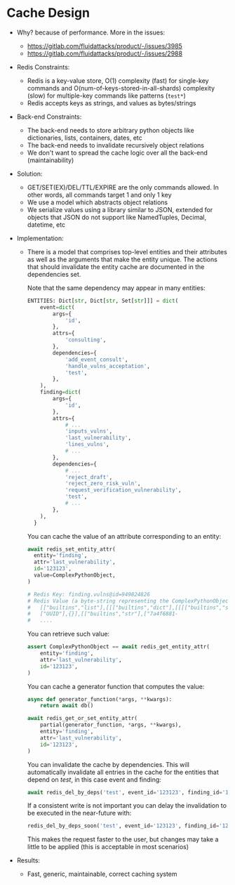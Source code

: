 # Cache Design

- Why? because of performance. More in the issues:
  - https://gitlab.com/fluidattacks/product/-/issues/3985
  - https://gitlab.com/fluidattacks/product/-/issues/2988
- Redis Constraints:
  - Redis is a key-value store, O(1) complexity (fast) for single-key commands
    and O(num-of-keys-stored-in-all-shards) complexity (slow) for
    multiple-key commands like patterns (`test*`)
  - Redis accepts keys as strings, and values as bytes/strings
- Back-end Constraints:
  - The back-end needs to store arbitrary python objects like dictionaries,
    lists, containers, dates, etc
  - The back-end needs to invalidate recursively object relations
  - We don't want to spread the cache logic over all the back-end (maintainability)
- Solution:
  - GET/SET(EX)/DEL/TTL/EXPIRE are the only commands allowed.
    In other words, all commands target 1 and only 1 key
  - We use a model which abstracts object relations
  - We serialize values using a library similar to JSON, extended for objects
    that JSON do not support like NamedTuples, Decimal, datetime, etc
- Implementation:
  - There is a model that comprises top-level entities and their attributes
    as well as the arguments that make the entity unique. The actions that
    should invalidate the entity cache are documented in the dependencies set.

    Note that the same dependency may appear in many entities:

    ```py
    ENTITIES: Dict[str, Dict[str, Set[str]]] = dict(
        event=dict(
            args={
                'id',
            },
            attrs={
                'consulting',
            },
            dependencies={
                'add_event_consult',
                'handle_vulns_acceptation',
                'test',
            },
        ),
        finding=dict(
            args={
                'id',
            },
            attrs={
                # ...
                'inputs_vulns',
                'last_vulnerability',
                'lines_vulns',
                # ...
            },
            dependencies={
                # ...
                'reject_draft',
                'reject_zero_risk_vuln',
                'request_verification_vulnerability',
                'test',
                # ...
            },
        ),
      }
    ```

    You can cache the value of an attribute corresponding to an entity:

    ```py
    await redis_set_entity_attr(
      entity='finding',
      attr='last_vulnerability',
      id='123123',
      value=ComplexPythonObject,
    )

    # Redis Key: finding.vulns@id=949824826
    # Redis Value (a byte-string representing the ComplexPythonObject):
    #   [["builtins","list"],[[["builtins","dict"],[[[["builtins","str"],
    #   ["UUID"],{}],[["builtins","str"],["7a4f6881-
    #   ....
    ```

    You can retrieve such value:

    ```py
    assert ComplexPythonObject == await redis_get_entity_attr(
        entity='finding',
        attr='last_vulnerability',
        id='123123',
    )
    ```

    You can cache a generator function that computes the value:

    ```py
    async def generator_function(*args, **kwargs):
        return await db()

    await redis_get_or_set_entity_attr(
        partial(generator_function, *args, **kwargs),
        entity='finding',
        attr='last_vulnerability',
        id='123123',
    )
    ```

    You can invalidate the cache by dependencies. This will automatically
    invalidate all entries in the cache for the entities that depend on
    _test_, in this case event and finding:

    ```py
    await redis_del_by_deps('test', event_id='123123', finding_id='123123')
    ```

    If a consistent write is not important you can delay the invalidation
    to be executed in the near-future with:

    ```py
    redis_del_by_deps_soon('test', event_id='123123', finding_id='123123')
    ```

    This makes the request faster to the user, but changes may take a little
    to be applied (this is acceptable in most scenarios)

- Results:
  - Fast, generic, maintainable, correct caching system
